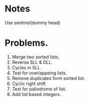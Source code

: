 # Notes
Use sentinel(dummy head)


# Problems.
1. Merge two sorted lists.
2. Reverse SLL & DLL.
3. Cycles in SLL.
4. Test for overlappeing lists.
5. Remove duplicates form sorted list.
6. Cyclic right shift
7. Test for palindrome of list.
8. Add list based integers.